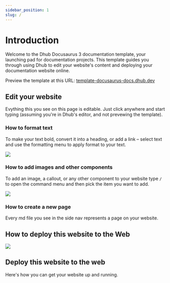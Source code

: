 ```yaml
---
sidebar_position: 1
slug: /
---
```


# Introduction

Welcome to the Dhub Docusaurus 3 documentation template, your launching pad for documentation projects. This template guides you through using Dhub to edit your website's content and deploying your documentation website online.

Preview the template at this URL: [template-docusaurus-docs.dhub.dev](http://template-docusaurus-docs.dhub.dev)

## Edit your website

Evything this you see on this page is editable. Just click anywhere and start typing (assuming you're in Dhub's editor, and not prevewing the template).

### **How to format text**

To make your text bold, convert it into a heading, or add a link – select text and use the formatting menu to apply format to your text.

![](/img/formatting-menu.png)

### **How to add images and other components**

To add an image, a callout, or any other component to your website type `/` to open the command menu and then pick the item you want to add.

![](/img/command-menu.webp)

### **How to create a new page**

Every md file you see in the side nav represents a page on your website.

## How to deploy this website to the Web

![](/img/cover.png)

&#x20;

## Deploy this **website** to the web

Here's how you can get your website up and running.
